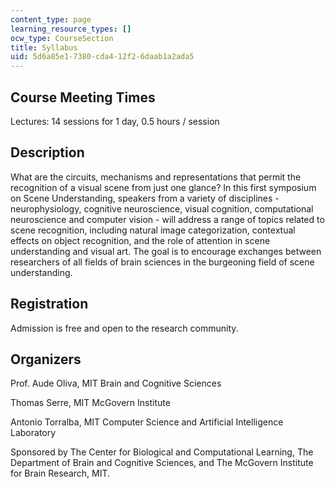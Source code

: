 ```yaml
---
content_type: page
learning_resource_types: []
ocw_type: CourseSection
title: Syllabus
uid: 5d6a85e1-7380-cda4-12f2-6daab1a2ada5
---
```


Course Meeting Times
--------------------

Lectures: 14 sessions for 1 day, 0.5 hours / session

Description
-----------

What are the circuits, mechanisms and representations that permit the recognition of a visual scene from just one glance? In this first symposium on Scene Understanding, speakers from a variety of disciplines - neurophysiology, cognitive neuroscience, visual cognition, computational neuroscience and computer vision - will address a range of topics related to scene recognition, including natural image categorization, contextual effects on object recognition, and the role of attention in scene understanding and visual art. The goal is to encourage exchanges between researchers of all fields of brain sciences in the burgeoning field of scene understanding.

Registration
------------

Admission is free and open to the research community.

Organizers
----------

Prof. Aude Oliva, MIT Brain and Cognitive Sciences

Thomas Serre, MIT McGovern Institute

Antonio Torralba, MIT Computer Science and Artificial Intelligence Laboratory

Sponsored by The Center for Biological and Computational Learning, The Department of Brain and Cognitive Sciences, and The McGovern Institute for Brain Research, MIT.